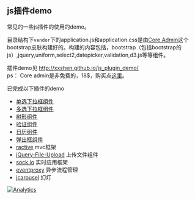 ## js插件demo
常见的一些js插件的使用的demo。

目录结构下`vendor`下的application.js和application.css是由[Core Admin](https://wrapbootstrap.com/theme/core-admin-WB0135486)这个bootstrap皮肤构建好的。构建的内容包括，bootstrap（包括bootstrap的js）,jquery,uniform,select2,datepicker,validation,d3.js等等组件。    

插件demo见 http://xxshen.github.io/js_plugin_demo/    
ps： Core admin是非免费的，18$，购买点[这里](https://wrapbootstrap.com/theme/core-admin-WB0135486)。

已完成以下插件的demo
* [单选下拉框组件](http://xxshen.github.io/js_plugin_demo/uniform/demo.html)
* [多选下拉框组件](http://xxshen.github.io/js_plugin_demo/select2/demo.html)
* [树形组件](http://xxshen.github.io/js_plugin_demo/ztree/demo.html)
* [验证组件](http://xxshen.github.io/js_plugin_demo/validationEngine/demo.html)
* [日历组件](http://xxshen.github.io/js_plugin_demo/datetimepicker/demo.html)
* [弹出框组件](http://xxshen.github.io/js_plugin_demo/spot/demo.html)
* [ractive](http://xxshen.github.io/js_plugin_demo/ractive/demo.html) mvc框架
* [jQuery-File-Upload](https://github.com/XXShen/js_plugin_demo/tree/master/fileUpload) 上传文件组件
* [sock.io](https://github.com/XXShen/js_plugin_demo/tree/master/webSocket) 实时应用框架
* [eventproxy](http://xxshen.github.io/js_plugin_demo/eventProxy/demo.html) 异步流程管理
* [jcarousel](http://xxshen.github.io/js_plugin_demo/jcarousel/demo.html) 幻灯


[![Analytics](https://ga-beacon.appspot.com/UA-51368834-1/js_plugin_demo/readme)](https://github.com/igrigorik/ga-beacon)

